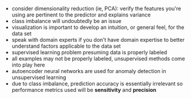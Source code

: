 - consider dimensionality reduction (ie, PCA): verify the features you're using are pertinent to the predictor and explains variance
- class imbalance will undoubtedly be an issue
- visualization is important to develop an intuition, or general feel, for the data set
- speak with domain experts if you don't have domain expertise to better understand factors applicable to the data set
- supervised learning problem presuming data is properly labeled
- all examples may not be properly labeled, unsupervised methods come into play here
- autoencoder neural networks are used for anomaly detection in unsupervised learning
- due to class imbalance, prediction accuracy is essentially irrelevant so performance metrics used will be __sensitivity__ and __precision__